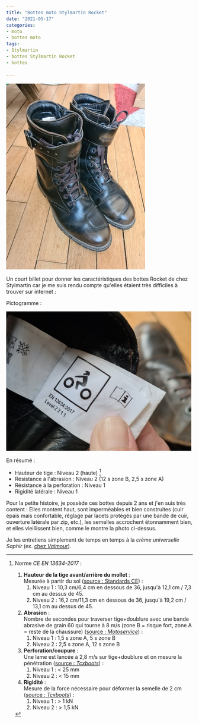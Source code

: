 ```yaml
---
title: "Bottes moto Stylmartin Rocket"
date: "2021-05-17"
categories:
- moto
- bottes moto
tags: 
- Stylmartin
- bottes Stylmartin Rocket
- bottes

---
```


![Photo de mes bottes stylmartin rocket](bottes_stylmartin_rocket.jpg)

Un court billet pour donner les caractéristiques des bottes Rocket de chez Stylmartin car je me suis rendu compte qu'elles étaient très difficiles à trouver sur internet :

Pictogramme :

![Pictogramme des bottes stylmartin rocket](bottes_stylmartin_rocket_picto.jpg)

En résumé :

- Hauteur de tige : Niveau 2 (haute) [^1]
- Résistance à l'abrasion : Niveau 2 (12 s zone B, 2,5 s zone A)
- Résistance à la perforation : Niveau 1
- Rigidité latérale : Niveau 1

Pour la petite histoire, je possède ces bottes depuis 2 ans et j'en suis très content : Elles montent haut, sont imperméables et bien construites (cuir épais mais confortable, réglage par lacets protégés par une bande de cuir, ouverture latérale par zip, etc.), les semelles accrochent étonnamment bien, et elles vieillissent bien, comme le montre la photo ci-dessus.

Je les entretiens simplement de temps en temps à la _crème universelle Saphir_ (ex. [chez _Valmour_](https://www.valmour.fr/cirage-creme-universelle-saphir.html)).



[^1]: Norme _CE EN 13634-2017_ :

    1. **Hauteur de la tige avant/arrière du mollet** :  
    Mesurée à partir du sol ([source : Standards CE](https://standards.iteh.ai/catalog/standards/cen/f5bbe4a8-39ee-4652-96a3-cc060d0b8236/en-13634-2017)) :
        1. Niveau 1 : 10,3 cm/6,4 cm en dessous de 36, jusqu'à 12,1 cm / 7,3 cm au dessus de 45.
        2. Niveau 2 : 16,2 cm/11,3 cm en dessous de 36, jusqu'à 19,2 cm / 13,1 cm au dessus de 45.
    2. **Abrasion** :  
       Nombre de secondes pour traverser tige+doublure avec une bande abrasive de grain 60 qui tourne à 8 m/s (zone B = risque fort, zone A = reste de la chaussure) ([source : _Motoservice_](https://www.motoservices.com/dossiers-accessoire-moto-equipement-moto/equipement-moto-scooter-les-normes-en-vigueur-fev-2019.htm)) :
        1. Niveau 1 : 1,5 s zone A, 5 s zone B
        2. Niveau 2 : 2,5 s zone A, 12 s zone B
    3. **Perforation/coupure** :  
       Une lame est lancée à 2,8 m/s sur tige+doublure et on mesure la pénétration ([source : _Tcxboots_](https://fr.tcxboots.com/pages/certifications)) :
        1. Niveau 1 : < 25 mm
        2. Niveau 2 : < 15 mm
    4. **Rigidité** :  
       Mesure de la force nécessaire pour déformer la semelle de 2 cm ([source : _Tcxboots_](https://fr.tcxboots.com/pages/certifications)) :
        1. Niveau 1 : > 1 kN
        2. Niveau 2 : > 1,5 kN


